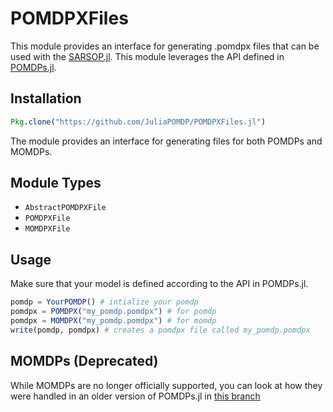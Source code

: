 # POMDPXFiles

This module provides an interface for generating .pomdpx files that can be used with the [SARSOP.jl](https://github.com/JuliaPOMDP/SARSOP.jl). This module leverages the API defined in [POMDPs.jl](https://github.com/JuliaPOMDP/POMDPs.jl). 

## Installation

```julia
Pkg.clone("https://github.com/JuliaPOMDP/POMDPXFiles.jl")
```

The module provides an interface for generating files for both POMDPs and MOMDPs. 

## Module Types

- `AbstractPOMDPXFile`
- `POMDPXFile`
- `MOMDPXFile`


## Usage 
Make sure that your model is defined according to the API in POMDPs.jl.

```julia
pomdp = YourPOMDP() # intialize your pomdp
pomdpx = POMDPX("my_pomdp.pomdpx") # for pomdp
pomdpx = MOMDPX("my_pomdp.pomdpx") # for momdp
write(pomdp, pomdpx) # creates a pomdpx file called my_pomdp.pomdpx
```

## MOMDPs (Deprecated)

While MOMDPs are no longer officially supported, you can look at how they were handled in an older version of POMDPs.jl
in [this branch](https://github.com/altiscope/prototype/blob/develop/scenarios/memos/2/analysis.json) 
